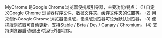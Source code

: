 MyChrome 是Google Chrome 浏览器便携版引导器，主要功能/特点：
(1) 自定义Google Chrome 浏览器程序文件、数据文件夹、缓存文件夹的位置等。
(2) 用来制作Google Chrome 浏览器便携版，便携版浏览器可设为默认浏览器。
(3) 便携版浏览器可自动更新，支持Stable / Beta / Dev / Canary / Chromium。
(4) 支持浏览器启动/退出时运行外部程序。
